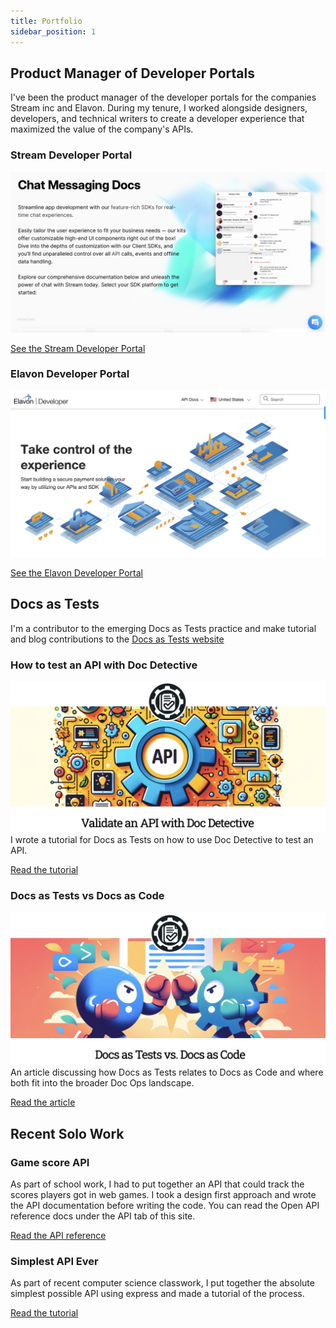 ```yaml
---
title: Portfolio
sidebar_position: 1
---
```

## Product Manager of Developer Portals
I've been the product manager of the developer portals for the companies Stream inc and Elavon. During my tenure, I worked alongside designers, developers, and technical writers to create a developer experience that maximized the value of the company's APIs.

### Stream Developer Portal
![Alt text](stream-developer-portal.png)

[See the Stream Developer Portal](https://getstream.io/chat/docs/)

### Elavon Developer Portal
![Alt text](elavon-developer-portal.png)

[See the Elavon Developer Portal](https://developer.elavon.com/)

## Docs as Tests
I'm a contributor to the emerging Docs as Tests practice and make tutorial and blog contributions to the [Docs as Tests website](https://www.docsastests.com/)

### How to test an API with Doc Detective
![Alt text](validateanapi.png)
I wrote a tutorial for Docs as Tests on how to use Doc Detective to test an API. 

[Read the tutorial](https://www.docsastests.com/validate-api-with-doc-detective)

### Docs as Tests vs Docs as Code
![Alt text](docs-as-tests-docs-as-code.png)
An article discussing how Docs as Tests relates to Docs as Code and where both fit into the broader Doc Ops landscape. 

[Read the article](https://www.docsastests.com/docs-as-tests-vs-docs-as-code)

## Recent Solo Work

### Game score API
As part of school work, I had to put together an API that could track the scores players got in web games. I took a design first approach and wrote the API documentation before writing the code. You can read the Open API reference docs under the API tab of this site.

[Read the API reference](/api-reference)

### Simplest API Ever
As part of recent computer science classwork, I put together the absolute simplest possible API using express and made a tutorial of the process.

[Read the tutorial](/doc/simplest-api)